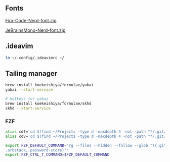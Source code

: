## Fonts

[Fira-Code-Nerd-font.zip](https://github.com/recats/neovim-nvchad/files/11148957/fira-code.zip)

[JeBrainsMono-Nerd-font.zip](https://github.com/recats/neovim-nvchad/files/11135856/JeBrainsMono-Nord-font.zip)

## .ideavim

```sh
ln ~/.config/.ideavimrc ~/
```

## Tailing manager

```sh
brew install koekeishiya/formulae/yabai
yabai --start-service

# hotkeys for yabai
brew install koekeishiya/formulae/skhd
skhd --start-service
```

### FZF
```sh
alias cdf='cd $(find ~/Projects -type d -maxdepth 4 -not -path "*/.git/*" -not -path "*/node_modules/*" | fzf)'
alias cdv='cd $(find ~/Projects -type d -maxdepth 4 -not -path "*/.git/*" -not -path "*/node_modules/*" | fzf) && nvim .'

export FZF_DEFAULT_COMMAND='rg --files --hidden --follow --glob "!{.git,node_modules,vendor,.vscode,*.log,*.pyc,*.o,*.tmp,.DS_Store,Library,
.orbstack,.password-store}"'
export FZF_CTRL_T_COMMAND=$FZF_DEFAULT_COMMAND
```
